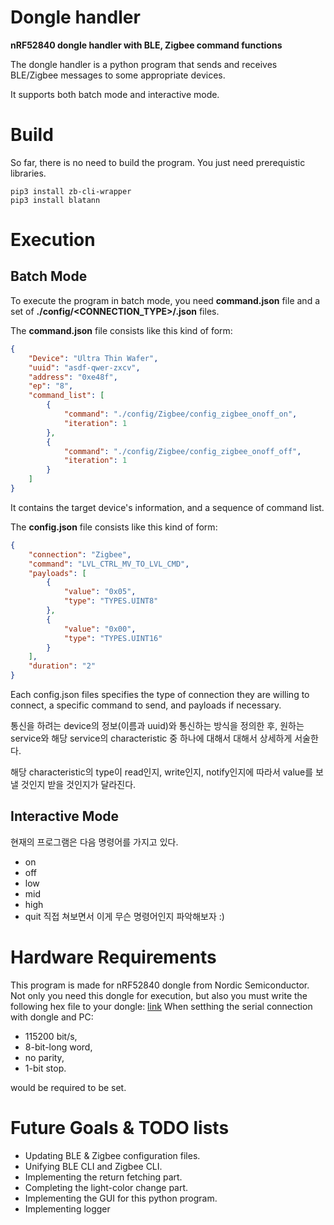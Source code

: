 # Dongle handler
**nRF52840 dongle handler with BLE, Zigbee command functions**

The dongle handler is a python program that sends and receives BLE/Zigbee messages to some appropriate devices.

It supports both batch mode and interactive mode.

# Build
So far, there is no need to build the program. You just need prerequistic libraries.
``` shell
pip3 install zb-cli-wrapper
pip3 install blatann
```

# Execution
## Batch Mode
To execute the program in batch mode, you need **command.json** file and a set of **./config/<CONNECTION_TYPE>/<COMMAND>.json** files.

The **command.json** file consists like this kind of form:
``` json
{
    "Device": "Ultra Thin Wafer",
    "uuid": "asdf-qwer-zxcv",
    "address": "0xe48f",
    "ep": "8",
    "command_list": [
        {
            "command": "./config/Zigbee/config_zigbee_onoff_on",
            "iteration": 1
        },
        {
            "command": "./config/Zigbee/config_zigbee_onoff_off",
            "iteration": 1
        }
    ]
}
```
It contains the target device's information, and a sequence of command list.

The **config.json** file consists like this kind of form:
``` json
{
    "connection": "Zigbee",
    "command": "LVL_CTRL_MV_TO_LVL_CMD",
    "payloads": [
        {
            "value": "0x05",
            "type": "TYPES.UINT8"
        },
        {
            "value": "0x00",
            "type": "TYPES.UINT16"
        }
    ],
    "duration": "2"
}
```
Each config.json files specifies the type of connection they are willing to connect, a specific command to send, and payloads if necessary.

통신을 하려는 device의 정보(이름과 uuid)와 통신하는 방식을 정의한 후, 원하는 service와 해당 service의 characteristic 중 하나에 대해서 대해서 상세하게 서술한다.

해당 characteristic의 type이 read인지, write인지, notify인지에 따라서 value를 보낼 것인지 받을 것인지가 달라진다.

## Interactive Mode
현재의 프로그램은 다음 명령어를 가지고 있다.
 * on
 * off
 * low
 * mid
 * high
 * quit
직접 쳐보면서 이게 무슨 명령어인지 파악해보자 :)

# Hardware Requirements
This program is made for nRF52840 dongle from Nordic Semiconductor.
Not only you need this dongle for execution, but also you must write the following hex file to your dongle:
[link](https://github.com)
When setthing the serial connection with dongle and PC:
 * 115200 bit/s,
 * 8-bit-long word,
 * no parity,
 * 1-bit stop.

would be required to be set.

# Future Goals & TODO lists
 * Updating BLE & Zigbee configuration files.
 * Unifying BLE CLI and Zigbee CLI.
 * Implementing the return fetching part.
 * Completing the light-color change part.
 * Implementing the GUI for this python program.
 * Implementing logger